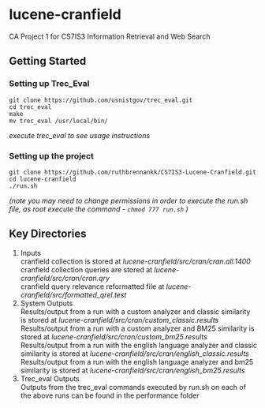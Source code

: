 # lucene-cranfield
CA Project 1 for CS7IS3 Information Retrieval and Web Search

##  Getting Started
###   Setting up Trec_Eval
```
git clone https://github.com/usnistgov/trec_eval.git
cd trec_eval
make
mv trec_eval /usr/local/bin/
```
*execute trec_eval to see usage instructions*

###   Setting up the project
```
git clone https://github.com/ruthbrennankk/CS7IS3-Lucene-Cranfield.git
cd lucene-cranfield
./run.sh
```
*(note you may need to change permissions in order to execute the run.sh file, as root execute the command - ```chmod 777 run.sh``` )*

##   Key Directories
<ol>
    <li>Inputs</li>
    cranfield collection is stored at <i>lucene-cranfield/src/cran/cran.all.1400</i>
    <br>cranfield collection queries are stored at <i>lucene-cranfield/src/cran/cran.qry</i>
    <br>cranfield query relevance reformatted file at <i>lucene-cranfield/src/formatted_qrel.test</i>
    <li>System Outputs</li>
    Results/output from a run with a custom analyzer and classic similarity is stored at <i>lucene-cranfield/src/cran/custom_classic.results</i>
    <br>Results/output from a run with a custom analyzer and BM25 similarity is stored at <i>lucene-cranfield/src/cran/custom_bm25.results</i>
    <br>Results/output from a run with the english language analyzer and classic similarity is stored at <i>lucene-cranfield/src/cran/english_classic.results</i>
    <br>Results/output from a run with the english language analyzer and bm25 similarity is stored at <i>lucene-cranfield/src/cran/english_bm25.results</i>
    <li>Trec_eval Outputs</li>
    Outputs from the trec_eval commands executed by run.sh on each of the above runs can be found in the performance folder
</ol>
